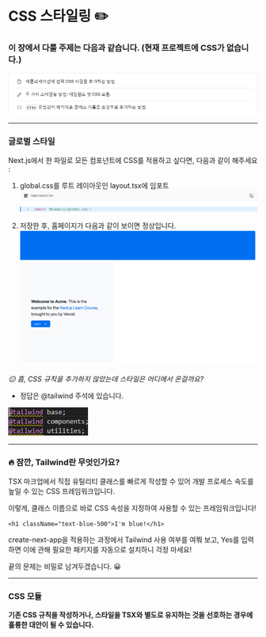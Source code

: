 # CSS 스타일링 ✏️

### 이 장에서 다룰 주제는 다음과 같습니다. (현재 프로젝트에 CSS가 없습니다.)
![alt text](image-2.png)

---

### 글로벌 스타일

Next.js에서 한 파일로 모든 컴포넌트에 CSS를 적용하고 싶다면, 다음과 같이 해주세요 :

1. global.css를 루트 레이아웃인 layout.tsx에 임포트
![alt text](image-3.png)

2. 저장한 후, 홈페이지가 다음과 같이 보이면 정상입니다.
![alt text](image-4.png)

*😑 흠, CSS 규칙을 추가하지 않았는데 스타일은 어디에서 온걸까요?*
- 정답은 @tailwind 주석에 있습니다.

![alt text](image-5.png)

---

### 🔥 잠깐, Tailwind란 무엇인가요?

TSX 마크업에서 직접 유틸리티 클래스를 빠르게 작성할 수 있어 개발 프로세스 속도를 높일 수 있는 CSS 프레임워크입니다.

이렇게, 클래스 이름으로 바로 CSS 속성을 지정하여 사용할 수 있는 프레임워크입니다!
```tsx
<h1 className="text-blue-500">I'm blue!</h1>
```

create-next-app을 적용하는 과정에서 Tailwind 사용 여부를 여쭤 보고, Yes를 입력하면 이에 관해 필요한 패키지를 자동으로 설치하니 걱정 마세요!

끝의 문제는 비밀로 남겨두겠습니다. 😀

---

### CSS 모듈
**기존 CSS 규칙을 작성하거나, 스타일을 TSX와 별도로 유지하는 것을 선호하는 경우에 훌륭한 대안이 될 수 있습니다.**
